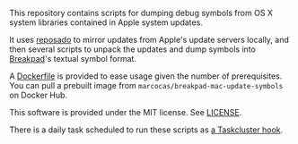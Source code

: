 This repository contains scripts for dumping debug symbols from OS X
system libraries contained in Apple system updates.

It uses [reposado](https://github.com/wdas/reposado) to mirror updates from
Apple's update servers locally, and then several scripts to unpack the updates
and dump symbols into [Breakpad](code.google.com/p/google-breakpad/)'s
textual symbol format.

A [Dockerfile](Dockerfile) is provided to ease usage given the number of
prerequisites. You can pull a prebuilt image from
`marcocas/breakpad-mac-update-symbols` on Docker Hub.

This software is provided under the MIT license. See [LICENSE](LICENSE).

There is a daily task scheduled to run these scripts as [a Taskcluster hook](https://tools.taskcluster.net/hooks/#project-socorro/fetch-mac-update-symbols).
